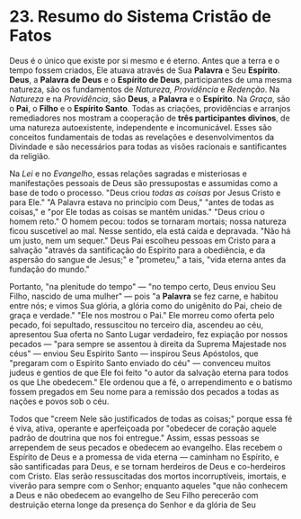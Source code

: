 # 23. Resumo do Sistema Cristão de Fatos

Deus é o único que existe por si mesmo e é eterno. Antes que a terra e o tempo fossem criados, Ele atuava através de Sua **Palavra** e Seu **Espírito**. **Deus**, a **Palavra de Deus** e o **Espírito de Deus**, participantes de uma mesma natureza, são os fundamentos de *Natureza, Providência* e *Redenção*. Na *Natureza* e na *Providência*, são **Deus**, a **Palavra** e o **Espírito**. Na *Graça*, são o **Pai**, o **Filho** e o **Espírito Santo**. Todas as criações, providências e arranjos remediadores nos mostram a cooperação de **três participantes divinos**, de uma natureza autoexistente, independente e incomunicável. Esses são conceitos fundamentais de todas as revelações e desenvolvimentos da Divindade e são necessários para todas as visões racionais e santificantes da religião.

Na *Lei* e no *Evangelho*, essas relações sagradas e misteriosas e manifestações pessoais de Deus são pressupostas e assumidas como a base de todo o processo. "Deus criou *todas as coisas* por Jesus Cristo e para Ele." "A Palavra estava no princípio com Deus," "antes de todas as coisas," e "por Ele todas as coisas se mantêm unidas." "Deus criou o homem reto." O homem pecou: todos se tornaram mortais; nossa natureza ficou suscetível ao mal. Nesse sentido, ela está caída e depravada. "Não há um justo, nem um sequer." Deus Pai escolheu pessoas em Cristo para a salvação "através da santificação do Espírito para a obediência, e da aspersão do sangue de Jesus;" e "prometeu," a tais, "vida eterna antes da fundação do mundo."

Portanto, "na plenitude do tempo" — "no tempo certo, Deus enviou Seu Filho, nascido de uma mulher" — pois "a **Palavra** se fez carne, e habitou entre nós; e vimos Sua glória, a glória como do unigênito do Pai, cheio de graça e verdade." "Ele nos mostrou o Pai." Ele morreu como oferta pelo pecado, foi sepultado, ressuscitou no terceiro dia, ascendeu ao céu, apresentou Sua oferta no Santo Lugar verdadeiro, fez expiação por nossos pecados — "para sempre se assentou à direita da Suprema Majestade nos céus" — enviou Seu Espírito Santo — inspirou Seus Apóstolos, que "pregaram com o Espírito Santo enviado do céu" — convenceu muitos judeus e gentios de que Ele foi feito "o autor da salvação eterna para todos os que Lhe obedecem." Ele ordenou que a fé, o arrependimento e o batismo fossem pregados em Seu nome para a remissão dos pecados a todas as nações e povos sob o céu.

Todos que "creem Nele são justificados de todas as coisas;" porque essa fé é viva, ativa, operante e aperfeiçoada por "obedecer de coração aquele padrão de doutrina que nos foi entregue." Assim, essas pessoas se arrependem de seus pecados e obedecem ao evangelho. Elas recebem o Espírito de Deus e a promessa de vida eterna — caminham no Espírito, e são santificadas para Deus, e se tornam herdeiros de Deus e co-herdeiros com Cristo. Elas serão ressuscitadas dos mortos incorruptíveis, imortais, e viverão para sempre com o Senhor; enquanto aqueles "que não conhecem a Deus e não obedecem ao evangelho de Seu Filho perecerão com destruição eterna longe da presença do Senhor e da glória de Seu